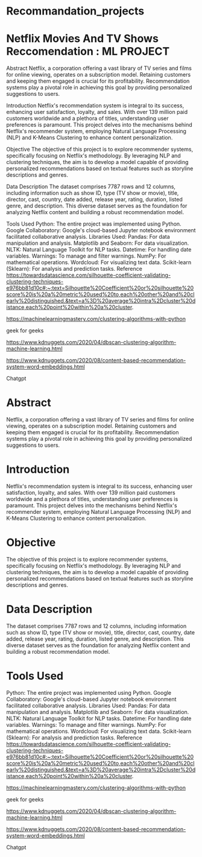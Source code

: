 # Recommandation_projects
# Netflix Movies And TV Shows Reccomendation : ML PROJECT










Abstract
Netflix, a corporation offering a vast library of TV series and films for online viewing, operates on a subscription model. Retaining customers and keeping them engaged is crucial for its profitability. Recommendation systems play a pivotal role in achieving this goal by providing personalized suggestions to users.

Introduction
Netflix's recommendation system is integral to its success, enhancing user satisfaction, loyalty, and sales. With over 139 million paid customers worldwide and a plethora of titles, understanding user preferences is paramount. This project delves into the mechanisms behind Netflix's recommender system, employing Natural Language Processing (NLP) and K-Means Clustering to enhance content personalization.

Objective
The objective of this project is to explore recommender systems, specifically focusing on Netflix's methodology. By leveraging NLP and clustering techniques, the aim is to develop a model capable of providing personalized recommendations based on textual features such as storyline descriptions and genres.

Data Description
The dataset comprises 7787 rows and 12 columns, including information such as show ID, type (TV show or movie), title, director, cast, country, date added, release year, rating, duration, listed genre, and description. This diverse dataset serves as the foundation for analyzing Netflix content and building a robust recommendation model.

Tools Used
Python: The entire project was implemented using Python.
Google Collaboratory: Google's cloud-based Jupyter notebook environment facilitated collaborative analysis.
Libraries Used:
Pandas: For data manipulation and analysis.
Matplotlib and Seaborn: For data visualization.
NLTK: Natural Language Toolkit for NLP tasks.
Datetime: For handling date variables.
Warnings: To manage and filter warnings.
NumPy: For mathematical operations.
Wordcloud: For visualizing text data.
Scikit-learn (Sklearn): For analysis and prediction tasks.
Reference
https://towardsdatascience.com/silhouette-coefficient-validating-clustering-techniques-e976bb81d10c#:~:text=Silhouette%20Coefficient%20or%20silhouette%20score%20is%20a%20metric%20used%20to,each%20other%20and%20clearly%20distinguished.&text=a%3D%20average%20intra%2Dcluster%20distance,each%20point%20within%20a%20cluster.

https://machinelearningmastery.com/clustering-algorithms-with-python

geek for geeks

https://www.kdnuggets.com/2020/04/dbscan-clustering-algorithm-machine-learning.html

https://www.kdnuggets.com/2020/08/content-based-recommendation-system-word-embeddings.html

Chatgpt

# Abstract
Netflix, a corporation offering a vast library of TV series and films for online viewing, operates on a subscription model. Retaining customers and keeping them engaged is crucial for its profitability. Recommendation systems play a pivotal role in achieving this goal by providing personalized suggestions to users.

# Introduction
Netflix's recommendation system is integral to its success, enhancing user satisfaction, loyalty, and sales. With over 139 million paid customers worldwide and a plethora of titles, understanding user preferences is paramount. This project delves into the mechanisms behind Netflix's recommender system, employing Natural Language Processing (NLP) and K-Means Clustering to enhance content personalization.

# Objective
The objective of this project is to explore recommender systems, specifically focusing on Netflix's methodology. By leveraging NLP and clustering techniques, the aim is to develop a model capable of providing personalized recommendations based on textual features such as storyline descriptions and genres.

# Data Description
The dataset comprises 7787 rows and 12 columns, including information such as show ID, type (TV show or movie), title, director, cast, country, date added, release year, rating, duration, listed genre, and description. This diverse dataset serves as the foundation for analyzing Netflix content and building a robust recommendation model.

# Tools Used
Python: The entire project was implemented using Python.
Google Collaboratory: Google's cloud-based Jupyter notebook environment facilitated collaborative analysis.
Libraries Used:
Pandas: For data manipulation and analysis.
Matplotlib and Seaborn: For data visualization.
NLTK: Natural Language Toolkit for NLP tasks.
Datetime: For handling date variables.
Warnings: To manage and filter warnings.
NumPy: For mathematical operations.
Wordcloud: For visualizing text data.
Scikit-learn (Sklearn): For analysis and prediction tasks.
Reference
https://towardsdatascience.com/silhouette-coefficient-validating-clustering-techniques-e976bb81d10c#:~:text=Silhouette%20Coefficient%20or%20silhouette%20score%20is%20a%20metric%20used%20to,each%20other%20and%20clearly%20distinguished.&text=a%3D%20average%20intra%2Dcluster%20distance,each%20point%20within%20a%20cluster.

https://machinelearningmastery.com/clustering-algorithms-with-python

geek for geeks

https://www.kdnuggets.com/2020/04/dbscan-clustering-algorithm-machine-learning.html

https://www.kdnuggets.com/2020/08/content-based-recommendation-system-word-embeddings.html

Chatgpt
